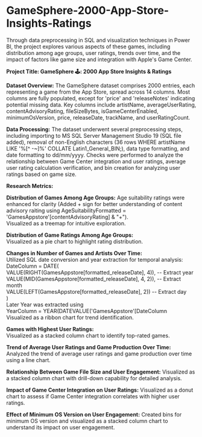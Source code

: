 # GameSphere-2000-App-Store-Insights-Ratings
Through data preprocessing in SQL and visualization techniques in Power BI, the project explores various aspects of these games, including distribution among age groups, user ratings, trends over time, and the impact of factors like game size and integration with Apple's Game Center. 

**Project Title: GameSphere 🕹️: 2000 App Store Insights & Ratings**

**Dataset Overview:**
The GameSphere dataset comprises 2000 entries, each representing a game from the App Store, spread across 14 columns. Most columns are fully populated, except for 'price' and 'releaseNotes' indicating potential missing data. Key columns include artistName, averageUserRating, contentAdvisoryRating, fileSizeBytes, isGameCenterEnabled, minimumOsVersion, price, releaseDate, trackName, and userRatingCount.

**Data Processing:**
The dataset underwent several preprocessing steps, including importing to MS SQL Server Management Studio 19 (SQL file added), removal of non-English characters (36 rows WHERE artistName LIKE '%[^ -~]%' COLLATE Latin1_General_BIN;), data type formatting, and date formatting to dd/mm/yyyy. Checks were performed to analyze the relationship between Game Center integration and user ratings, average user rating calculation verification, and bin creation for analyzing user ratings based on game size.


**Research Metrics:**

**Distribution of Games Among Age Groups:**
Age suitability ratings were enhanced for clarity (Added + sign for better understanding of content advisory raiting using AgeSuitabilityFormatted = 'GamesAppstore'[contentAdvisoryRating] & "+").<br>
Visualized as a treemap for intuitive exploration.<br>

**Distribution of Game Ratings Among Age Groups:**<br>
Visualized as a pie chart to highlight rating distribution.<br>

**Changes in Number of Games and Artists Over Time:**<br>
Utilized SQL date conversion and year extraction for temporal analysis:<br>
DateColumn = DATE(<br>
    VALUE(RIGHT(GamesAppstore[formatted_releaseDate], 4)),  -- Extract year<br>
    VALUE(MID(GamesAppstore[formatted_releaseDate], 4, 2)), -- Extract month<br>
    VALUE(LEFT(GamesAppstore[formatted_releaseDate], 2))    -- Extract day<br>
)<br>
Later Year was extracted using <br>
YearColumn = YEAR(DATEVALUE('GamesAppstore'[DateColumn<br>
Visualized as a ribbon chart for trend identification.<br>

**Games with Highest User Ratings:**<br>
Visualized as a stacked column chart to identify top-rated games.<br>

**Trend of Average User Ratings and Game Production Over Time:**<br>
Analyzed the trend of average user ratings and game production over time using a line chart.<br>

**Relationship Between Game File Size and User Engagement:**
Visualized as a stacked column chart with drill-down capability for detailed analysis.

**Impact of Game Center Integration on User Ratings:**
Visualized as a donut chart to assess if Game Center integration correlates with higher user ratings.

**Effect of Minimum OS Version on User Engagement:**
Created bins for minimum OS version and visualized as a stacked column chart to understand its impact on user engagement.
